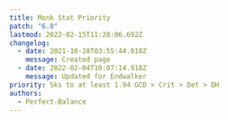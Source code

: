 ```yaml
---
title: Monk Stat Priority
patch: "6.0"
lastmod: 2022-02-15T11:28:06.692Z
changelog:
  - date: 2021-10-28T03:55:44.018Z
    message: Created page
  - date: 2022-02-04T10:07:14.918Z
    message: Updated for Endwalker
priority: Sks to at least 1.94 GCD > Crit > Det > DH
authors:
  - Perfect-Balance
---
```

 